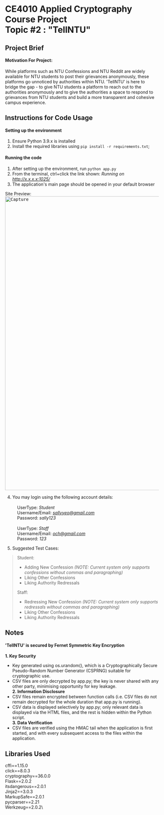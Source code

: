 ﻿# CE4010 Applied Cryptography Course Project<br/>Topic #2 : "TellNTU"

## Project Brief 

#### Motivation For Project: 
While platforms such as NTU Confessions and NTU Reddit are widely available for NTU students to post their grievances anonymously, these platforms go unnoticed by authorities within NTU. 'TellNTU' is here to bridge the gap - to give NTU students a platform to reach out to the authorities anonymously and to give the authorities a space to respond to grievances from NTU students and build a more transparent and cohesive campus experience.


## Instructions for Code Usage

#### Setting up the environment
1. Ensure Python 3.9.x is installed
2. Install the required libraries using `pip install -r requirements.txt`;


#### Running the code
1. After setting up the environment, run `python app.py`
2. From the terminal, ctrl+click the link shown: *Running on http://x.x.x.x:1025/*
3. The application's main page should be opened in your default browser

Site Preview: <kbd> <img width="960" alt="Capture" src="https://user-images.githubusercontent.com/65217872/143465633-d3c393d4-d846-4a3e-89a4-cfa507809e6d.PNG"> </kbd>


4. You may login using the following account details:\
\
&nbsp;&nbsp;&nbsp;&nbsp;UserType: *Student*\
&nbsp;&nbsp;&nbsp;&nbsp;Username/Email: *sallyyeo@gmail.com*\
&nbsp;&nbsp;&nbsp;&nbsp;Password: *sally123*\
\
&nbsp;&nbsp;&nbsp;&nbsp;UserType: *Staff*\
&nbsp;&nbsp;&nbsp;&nbsp;Username/Email: *och@gmail.com*\
&nbsp;&nbsp;&nbsp;&nbsp;Password: *123*

5. Suggested Test Cases:

>Student:
>- Adding New Confession *(NOTE: Current system only supports confessions without commas and paragraphing)*
>- Liking Other Confessions
>- Liking Authority Redressals
>
>
>Staff:
>- Redressing New Confession *(NOTE: Current system only supports redressals without commas and paragraphing)*
>- Liking Other Confessions
>- Liking Authority Redressals


## Notes
#### 'TellNTU' is secured by Fernet Symmetric Key Encryption
**1. Key Security**
- Key generated using os.urandom(), which is a Cryptographically Secure Pseudo-Random Number Generator (CSPRNG) suitable for cryptographic use.
- CSV files are only decrypted by app.py; the key is never shared with any other party, minimising opportunity for key leakage.\
 **2. Information Disclosure**
- CSV files remain encrypted between function calls (i.e. CSV files do not remain decrypted for the whole duration that app.py is running).
- CSV data is displayed selectively by app.py; only relevant data is displayed via the HTML files, and the rest is hidden within the Python script.\
**3. Data Verification**
- CSV files are verified using the HMAC tail when the application is first started, and with every subsequent access to the files within the application.

## Libraries Used
cffi==1.15.0\
click==8.0.3\
cryptography==36.0.0\
Flask==2.0.2\
itsdangerous==2.0.1\
Jinja2==3.0.3\
MarkupSafe==2.0.1\
pycparser==2.21\
Werkzeug==2.0.2\

